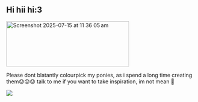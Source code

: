 ## Hi hii hi:3

<img width="326" height="120" alt="Screenshot 2025-07-15 at 11 36 05 am" src="https://github.com/user-attachments/assets/7aca43a8-0eb3-4c13-b774-4b838ee49312" />

Please dont blatantly colourpick my ponies, as i spend a long time creating them😓😓😓
talk to me if you want to take inspiration, im not mean 🥀

![](https://komarev.com/ghpvc/?username=gracebyguillotine&label=Page+Views&color=blue) 
